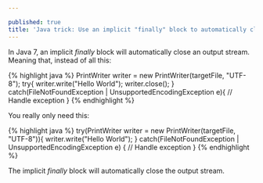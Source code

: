 ```yaml
---

published: true
title: 'Java trick: Use an implicit "finally" block to automatically close a stream'
---
```

In Java 7, an implicit _finally_ block will automatically close an output stream. Meaning that, instead of all this:

{% highlight java %}
PrintWriter writer = new PrintWriter(targetFile, "UTF-8");
try{
    writer.write("Hello World");
    writer.close();
} catch(FileNotFoundException | UnsupportedEncodingException e){
    // Handle exception
}
{% endhighlight %}

You really only need this:

{% highlight java %}
try(PrintWriter writer = new PrintWriter(targetFile, "UTF-8")){
    writer.write("Hello World");
} catch(FileNotFoundException | UnsupportedEncodingException e) { 
    // Handle exception 
}
{% endhighlight %}

The implicit _finally_ block will automatically close the output stream.
